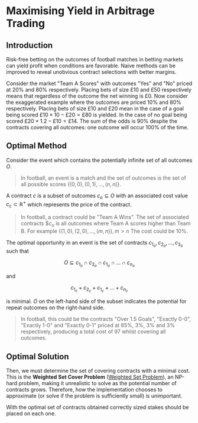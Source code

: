 # Maximising Yield in Arbitrage Trading

## Introduction
Risk-free betting on the outcomes of football matches in betting markets can yield profit when conditions are favorable. Naive methods can be improved to reveal unobvious contract selections with better margins.

Consider the market "Team A Scores" with outcomes "Yes" and "No" priced at 20% and 80% respectively. Placing bets of size £10 and £50 respectively means that regardless of the outcome the net winning is £0. Now consider the exaggerated example where the outcomes are priced 10% and 80% respectively. Placing bets of size £10 and £20 mean in the case of a goal being scored $£10 \times 10 - £20 = £80$ is yielded. In the case of no goal being scored $£20 \times 1.2 - £10 = £14$. The sum of the odds is 90% despite the contracts covering all outcomes: one outcome will occur 100% of the time.

## Optimal Method
Consider the event which contains the potentially infinite set of all outcomes $O$. 
> In football, an event is a match and the set of outcomes is the set of all possible scores $\{(0,0), (0,1),...,(n,n)\}$.

A contract $c$ is a subset of outcomes $c_o \subseteq O$ with an associated cost value $c_c \subset \mathbb R^+$ which represents the price of the contract.
> In football, a contract could be "Team A Wins". The set of associated contracts $$c_o$ is all outcomes where Team A scores higher than Team B. For example $\{(1,0), (2,0),..., (m,n)\}, m > n$ The cost could be 10%.

The optimal opportunity in an event is the set of contracts $c_{1_o}, c_{2_o},...,c_{3_o}$ such that

$$ O \subseteq c_{1_o} \cap c_{2_o} \cap c_{1_o} \cap ... \cap c_{n_o} $$ 

and

$$ c_{1_c} + c_{2_c} + c_{1_c} + ... + c_{n_c} $$

is minimal. $O$ on the left-hand side of the subset indicates the potential for repeat outcomes on the right-hand side.
> In football, this could be the contracts "Over 1.5 Goals", "Exactly 0-0", "Exactly 1-0" and "Exactly 0-1" priced at 85%, 3%, 3% and 3% respectively, producing a total cost of 97 whilst covering all outcomes. 

## Optimal Solution
Then, we must determine the set of covering contracts with a minimal cost. This is the **Weighted Set Cover Problem** ([Weighted Set Problem](https://en.wikipedia.org/wiki/Set_cover_problem)), an NP-hard problem, making it unrealistic to solve as the potential number of contracts grows. Therefore, how the implementation chooses to approximate (or solve if the problem is sufficiently small) is unimportant.

With the optimal set of contracts obtained correctly sized stakes should be placed on each one.
